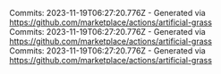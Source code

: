 Commits: 2023-11-19T06:27:20.776Z - Generated via https://github.com/marketplace/actions/artificial-grass
<br>
Commits: 2023-11-19T06:27:20.776Z - Generated via https://github.com/marketplace/actions/artificial-grass
<br>
Commits: 2023-11-19T06:27:20.776Z - Generated via https://github.com/marketplace/actions/artificial-grass
<br>

